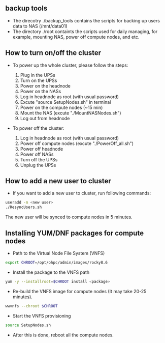 ## backup tools
- The direcotry ./backup_tools contains the scripts for backing up users data to NAS (/mnt/data01)
- The directory ./root containts the scripts used for daily managing, for example, mounting NAS, power off compute nodes, and etc.

## How to turn on/off the cluster
- To power up the whole cluster, please follow the steps:
  1. Plug in the UPSs
  2. Turn on the UPSs
  3. Power on the headnode
  4. Power on the NASs
  5. Log in headnode as root (with usual password)
  6. Excute "source SetupNodes.sh" in terminal
  7. Power on the compute nodes (~15 min)
  8. Mount the NAS (excute "./MountNASNodes.sh")
  9. Log out from headnode

- To power off the cluster:
  1. Log in headnode as root (with usual password)
  2. Power off compute nodes (excute "./PowerOff_all.sh")
  3. Power off headnode
  4. Power off NASs
  5. Turn off the UPSs
  6. Unplug the UPSs

## How to add a new user to cluster
- If you want to add a new user to cluster, run following commands:
```sh
useradd -m <new user>
./ResyncUsers.sh
```
The new user will be synced to compute nodes in 5 minutes.

## Installing YUM/DNF packages for compute nodes
- Path to the Virtual Node File System (VNFS)
```sh
export CHROOT=/opt/ohpc/admin/images/rocky8.6
```

- Install the package to the VNFS path
```sh
yum -y --installroot=$CHROOT install <package>
```

- Re-build the VNFS image for compute nodes (It may take 20-25 minutes).
```sh
wwvnfs --chroot $CHROOT
```

- Start the VNFS provisioning
```sh
source SetupNodes.sh
```

- After this is done, reboot all the compute nodes.
